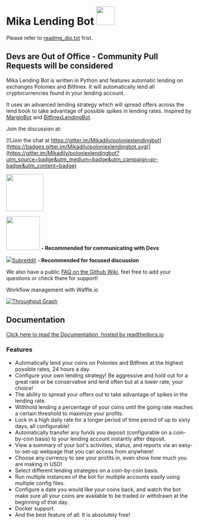 # Mika Lending Bot <img src="https://upload.wikimedia.org/wikipedia/zh/thumb/d/d0/JaketheDog.png/220px-JaketheDog.png" width="50">

Please refer to [readme_dio.txt](https://github.com/DioLin/MikaLendingBot/blob/master/readme_dio.txt) frist.

## Devs are Out of Office - Community Pull Requests will be considered

Mika Lending Bot is written in Python and features automatic lending on exchanges Poloniex and Bitfinex.
It will automatically lend all cryptocurrencies found in your lending account.

It uses an advanced lending strategy which will spread offers across the lend book to take advantage of possible spikes in lending rates. Inspired by [MarginBot](https://github.com/HFenter/MarginBot) and [BitfinexLendingBot](https://github.com/eAndrius/BitfinexLendingBot).

Join the discussion at:

[![Join the chat at https://gitter.im/Mikadily/poloniexlendingbot](https://badges.gitter.im/Mikadily/poloniexlendingbot.svg)](https://gitter.im/Mikadily/poloniexlendingbot?utm_source=badge&utm_medium=badge&utm_campaign=pr-badge&utm_content=badge)

[<img src='https://dokkur.com/assets/images/docs_screens/telegram.png' width='100'>](https://t.me/mikalendingbot)

[<img src='https://cdn.worldvectorlogo.com/logos/slack.svg' width='90'>](https://poloniexbot.slack.com/shared_invite/MTc5OTU4MDAzNTY4LTE0OTQzMTA2MzYtZDdkYTg1NjBkYg) **- Recommended for communicating with Devs**

[<img src='https://www.redditstatic.com/spreddit1.gif'>Subreddit](https://www.reddit.com/r/poloniexlendingbot/) **- Recommended for focused discussion**

We also have a public [FAQ on the Github Wiki](https://github.com/BitBotFactory/MikaLendingBot/wiki/FAQ-(Troubleshooting)), feel free to add your questions or check there for support! 

Workflow management with Waffle.io

[![Throughput Graph](https://graphs.waffle.io/Mikadily/poloniexlendingbot/throughput.svg)](https://waffle.io/Mikadily/poloniexlendingbot/)

## Documentation
[Click here to read the Documentation, hosted by readthedocs.io](http://poloniexlendingbot.readthedocs.io/en/latest/index.html)


### Features
- Automatically lend your coins on Poloniex and Bitfinex at the highest possible rates, 24 hours a day.
- Configure your own lending strategy! Be aggressive and hold out for a great rate or be conservative and lend often but at a lower rate, your choice!
- The ability to spread your offers out to take advantage of spikes in the lending rate.
- Withhold lending a percentage of your coins until the going rate reaches a certain threshold to maximize your profits.
- Lock in a high daily rate for a longer period of time period of up to sixty days, all configurable!
- Automatically transfer any funds you deposit (configurable on a coin-by-coin basis) to your lending account instantly after deposit.
- View a summary of your bot's activities, status, and reports via an easy-to-set-up webpage that you can access from anywhere!
- Choose any currency to see your profits in, even show how much you are making in USD!
- Select different lending strategies on a coin-by-coin basis.
- Run multiple instances of the bot for multiple accounts easily using multiple config files.
- Configure a date you would like your coins back, and watch the bot make sure all your coins are available to be traded or withdrawn at the beginning of that day.
- Docker support.
- And the best feature of all: It is absolutely free!
